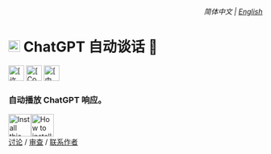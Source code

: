 <div align="right">
    <h6>
        <picture>
            <source type="image/svg+xml" media="(prefers-color-scheme: dark)" srcset="https://cdn.jsdelivr.net/gh/adamlui/chatgpt-auto-talk/assets/images/icons/earth/white/icon32.svg">
            <img height=14 src="https://cdn.jsdelivr.net/gh/adamlui/chatgpt-auto-talk/assets/images/icons/earth/black/icon32.svg">
        </picture>
        &nbsp;简体中文 |
        <a href="../../#readme">English</a>
    </h6>
</div>

# <picture><source type="image/png" media="(prefers-color-scheme: dark)" srcset="https://cdn.jsdelivr.net/gh/adamlui/chatgpt-auto-talk/assets/images/icons/openai/white/icon32.png"><img width=23 src="https://cdn.jsdelivr.net/gh/adamlui/chatgpt-auto-talk/assets/images/icons/openai/black/icon32.png"></picture> ChatGPT 自动谈话 📣

<a href="LICENSE.md"><img height=31 alt="[许可证: MIT]" src="https://img.shields.io/badge/%E8%AE%B8%E5%8F%AF%E8%AF%81-MIT-orange.svg?logo=internetarchive&logoColor=white&labelColor=464646&style=for-the-badge"></a>
<a href="https://www.codefactor.io/repository/github/adamlui/chatgpt-auto-talk"><img height=31 alt="[CodeFactor 等级]" src="https://img.shields.io/codefactor/grade/github/adamlui/chatgpt-auto-talk?label=%E4%BB%A3%E7%A0%81%E8%B4%A8%E9%87%8F&logo=codefactor&logoColor=white&labelColor=464646&color=b5fc7b&style=for-the-badge"></a>
<a href="https://github.com/KudoAI/chatgpt.js?utm_source=chatgpt_auto_talk&utm_content=github_shield"><img height=31 alt="[由 chatgpt.js 提供支持]" src="https://img.shields.io/badge/%E4%BE%9B%E7%94%B5-chatgpt.js-black?logo=gamejolt&logoColor=white&labelColor=464646&style=for-the-badge"></a>

### 自动播放 ChatGPT 响应。

<a href="https://greasyfork.org/scripts/500940-chatgpt-auto-talk"><img height=45 title="Install this script" src="https://cdn.jsdelivr.net/gh/adamlui/chatgpt-auto-talk/assets/images/buttons/greasy-fork/install-button.svg"></a><a href="#-installation"><img height=45 title="How to install" src="https://cdn.jsdelivr.net/gh/adamlui/chatgpt-auto-talk/assets/images/buttons/greasy-fork/help-button.svg"></a>
<br>
[讨论](https://github.com/adamlui/chatgpt-auto-talk/discussions) /
[审查](https://greasyfork.org/scripts/500940-chatgpt-auto-talk#post-discussion) /
[联系作者](https://github.com/adamlui)

